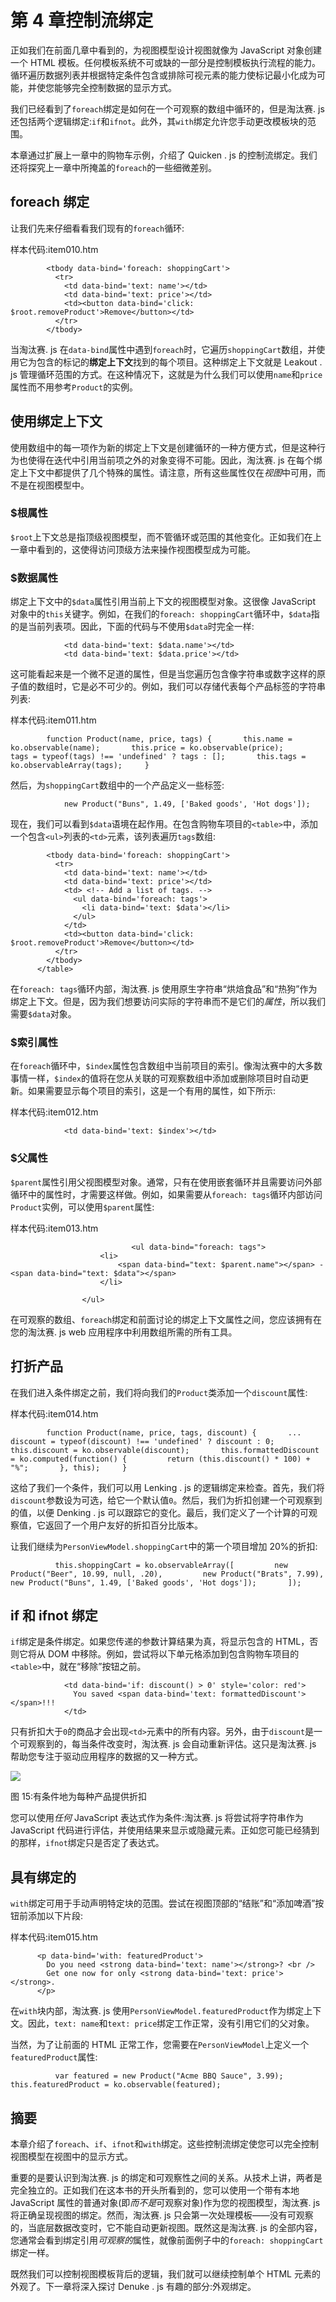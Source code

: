 # 第 4 章控制流绑定

正如我们在前面几章中看到的，为视图模型设计视图就像为 JavaScript 对象创建一个 HTML 模板。任何模板系统不可或缺的一部分是控制模板执行流程的能力。循环遍历数据列表并根据特定条件包含或排除可视元素的能力使标记最小化成为可能，并使您能够完全控制数据的显示方式。

我们已经看到了`foreach`绑定是如何在一个可观察的数组中循环的，但是淘汰赛. js 还包括两个逻辑绑定:`if`和`ifnot`。此外，其`with`绑定允许您手动更改模板块的范围。

本章通过扩展上一章中的购物车示例，介绍了 Quicken . js 的控制流绑定。我们还将探究上一章中所掩盖的`foreach`的一些细微差别。

## foreach 绑定

让我们先来仔细看看我们现有的`foreach`循环:

样本代码:item010.htm

```
        <tbody data-bind='foreach: shoppingCart'>
          <tr>
            <td data-bind='text: name'></td>
            <td data-bind='text: price'></td>
            <td><button data-bind='click: $root.removeProduct'>Remove</button></td>
          </tr>
        </tbody>

```

当淘汰赛. js 在`data-bind`属性中遇到`foreach`时，它遍历`shoppingCart`数组，并使用它为包含的标记的**绑定上下文**找到的每个项目。这种绑定上下文就是 Leakout . js 管理循环范围的方式。在这种情况下，这就是为什么我们可以使用`name`和`price`属性而不用参考`Product`的实例。

## 使用绑定上下文

使用数组中的每一项作为新的绑定上下文是创建循环的一种方便方式，但是这种行为也使得在迭代中引用当前项之外的对象变得不可能。因此，淘汰赛. js 在每个绑定上下文中都提供了几个特殊的属性。请注意，所有这些属性仅在*视图*中可用，而不是在视图模型中。

### $根属性

`$root`上下文总是指顶级视图模型，而不管循环或范围的其他变化。正如我们在上一章中看到的，这使得访问顶级方法来操作视图模型成为可能。

### $数据属性

绑定上下文中的`$data`属性引用当前上下文的视图模型对象。这很像 JavaScript 对象中的`this`关键字。例如，在我们的`foreach: shoppingCart`循环中，`$data`指的是当前列表项。因此，下面的代码与不使用`$data`时完全一样:

```
            <td data-bind='text: $data.name'></td>
            <td data-bind='text: $data.price'></td>

```

这可能看起来是一个微不足道的属性，但是当您遍历包含像字符串或数字这样的原子值的数组时，它是必不可少的。例如，我们可以存储代表每个产品标签的字符串列表:

样本代码:item011.htm

```
        function Product(name, price, tags) {       this.name = ko.observable(name);       this.price = ko.observable(price);       tags = typeof(tags) !== 'undefined' ? tags : [];       this.tags = ko.observableArray(tags);     }

```

然后，为`shoppingCart`数组中的一个产品定义一些标签:

```
            new Product("Buns", 1.49, ['Baked goods', 'Hot dogs']);

```

现在，我们可以看到`$data`语境在起作用。在包含购物车项目的`<table>`中，添加一个包含`<ul>`列表的`<td>`元素，该列表遍历`tags`数组:

```
        <tbody data-bind='foreach: shoppingCart'>
          <tr>
            <td data-bind='text: name'></td>
            <td data-bind='text: price'></td>
            <td> <!-- Add a list of tags. -->
              <ul data-bind='foreach: tags'>
                <li data-bind='text: $data'></li>
              </ul>
            </td>
            <td><button data-bind='click: $root.removeProduct'>Remove</button></td>
          </tr>
        </tbody>
      </table>

```

在`foreach: tags`循环内部，淘汰赛. js 使用原生字符串“烘焙食品”和“热狗”作为绑定上下文。但是，因为我们想要访问实际的字符串而不是它们的*属性*，所以我们需要`$data`对象。

### $索引属性

在`foreach`循环中，`$index`属性包含数组中当前项目的索引。像淘汰赛中的大多数事情一样，`$index`的值将在您从关联的可观察数组中添加或删除项目时自动更新。如果需要显示每个项目的索引，这是一个有用的属性，如下所示:

样本代码:item012.htm

```
            <td data-bind='text: $index'></td>

```

### $父属性

`$parent`属性引用父视图模型对象。通常，只有在使用嵌套循环并且需要访问外部循环中的属性时，才需要这样做。例如，如果需要从`foreach: tags`循环内部访问`Product`实例，可以使用`$parent`属性:

样本代码:item013.htm

```
                           <ul data-bind="foreach: tags">
                    <li>
                        <span data-bind="text: $parent.name"></span> - <span data-bind="text: $data"></span>
                    </li>

                </ul>

```

在可观察的数组、`foreach`绑定和前面讨论的绑定上下文属性之间，您应该拥有在您的淘汰赛. js web 应用程序中利用数组所需的所有工具。

## 打折产品

在我们进入条件绑定之前，我们将向我们的`Product`类添加一个`discount`属性:

样本代码:item014.htm

```
        function Product(name, price, tags, discount) {       ...       discount = typeof(discount) !== 'undefined' ? discount : 0;       this.discount = ko.observable(discount);       this.formattedDiscount = ko.computed(function() {         return (this.discount() * 100) + "%";       }, this);     }

```

这给了我们一个条件，我们可以用 Lenking . js 的逻辑绑定来检查。首先，我们将`discount`参数设为可选，给它一个默认值`0`。然后，我们为折扣创建一个可观察到的值，以便 Denking . js 可以跟踪它的变化。最后，我们定义了一个计算的可观察值，它返回了一个用户友好的折扣百分比版本。

让我们继续为`PersonViewModel.shoppingCart`中的第一个项目增加 20%的折扣:

```
          this.shoppingCart = ko.observableArray([         new Product("Beer", 10.99, null, .20),         new Product("Brats", 7.99),         new Product("Buns", 1.49, ['Baked goods', 'Hot dogs']);       ]);

```

## if 和 ifnot 绑定

`if`绑定是条件绑定。如果您传递的参数计算结果为真，将显示包含的 HTML，否则它将从 DOM 中移除。例如，尝试将以下单元格添加到包含购物车项目的`<table>`中，就在“移除”按钮之前。

```
            <td data-bind='if: discount() > 0' style='color: red'>
              You saved <span data-bind='text: formattedDiscount'></span>!!!
            </td>

```

只有折扣大于`0`的商品才会出现`<td>`元素中的所有内容。另外，由于`discount`是一个可观察到的，每当条件改变时，淘汰赛. js 会自动重新评估。这只是淘汰赛. js 帮助您专注于驱动应用程序的数据的又一种方式。

![](../Images/image015.png)

图 15:有条件地为每种产品提供折扣

您可以使用*任何* JavaScript 表达式作为条件:淘汰赛. js 将尝试将字符串作为 JavaScript 代码进行评估，并使用结果来显示或隐藏元素。正如您可能已经猜到的那样，`ifnot`绑定只是否定了表达式。

## 具有绑定的

`with`绑定可用于手动声明特定块的范围。尝试在视图顶部的“结账”和“添加啤酒”按钮前添加以下片段:

样本代码:item015.htm

```
      <p data-bind='with: featuredProduct'>
        Do you need <strong data-bind='text: name'></strong>? <br />
        Get one now for only <strong data-bind='text: price'></strong>.
      </p>

```

在`with`块内部，淘汰赛. js 使用`PersonViewModel.featuredProduct`作为绑定上下文。因此，`text: name`和`text: price`绑定工作正常，没有引用它们的父对象。

当然，为了让前面的 HTML 正常工作，您需要在`PersonViewModel`上定义一个`featuredProduct`属性:

```
          var featured = new Product("Acme BBQ Sauce", 3.99);       this.featuredProduct = ko.observable(featured);

```

## 摘要

本章介绍了`foreach`、`if`、`ifnot`和`with`绑定。这些控制流绑定使您可以完全控制视图模型在视图中的显示方式。

重要的是要认识到淘汰赛. js 的绑定和可观察性之间的关系。从技术上讲，两者是完全独立的。正如我们在这本书的开头所看到的，您可以使用一个带有本地 JavaScript 属性的普通对象(即*而不是*可观察对象)作为您的视图模型，淘汰赛. js 将正确呈现视图的绑定。然而，淘汰赛. js 只会第一次处理模板——没有可观察的，当底层数据改变时，它不能自动更新视图。既然这是淘汰赛. js 的全部内容，您通常会看到绑定引用*可观察的*属性，就像前面例子中的`foreach: shoppingCart`绑定一样。

既然我们可以控制视图模板背后的逻辑，我们就可以继续控制单个 HTML 元素的外观了。下一章将深入探讨 Denuke . js 有趣的部分:外观绑定。